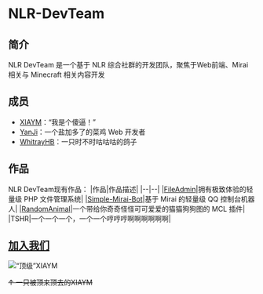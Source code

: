 # NLR-DevTeam
## 简介
NLR DevTeam 是一个基于 NLR 综合社群的开发团队，聚焦于Web前端、Mirai 相关与 Minecraft 相关内容开发
## 成员
- [XIAYM](github.com/XIAYM-gh)：“我是个傻逼！”
- [YanJi](yanji.pro)：一个盐加多了的菜鸡 Web 开发者
- [WhitrayHB](whitrayhb.top)：一只时不时咕咕咕的鸽子
## 作品
NLR DevTeam现有作品：
|作品|作品描述|
|--|--|
|[FileAdmin](https://github.com/NLR-DevTeam/FileAdmin)|拥有极致体验的轻量级 PHP 文件管理系统|
|[Simple-Mirai-Bot](https://github.com/NLR-DevTeam/Simple-Mirai-Bot)|基于 Mirai 的轻量级 QQ 控制台机器人|
|[RandomAnimal](https://github.com/NLR-DevTeam/RandomAnimals)|一个带给你奇奇怪怪可可爱爱的猫猫狗狗图的 MCL 插件| 
|TSHR|一个一个一个，一个一个哼哼哼啊啊啊啊啊啊|

## [加入我们](https://nlr.simsoft.top)
![“顶级”XIAYM](https://github.com/NLR-DevTeam/.github/blob/main/profile/%E9%A1%B6XIAYM.gif)

~~↑ 一只被顶来顶去的XIAYM~~
